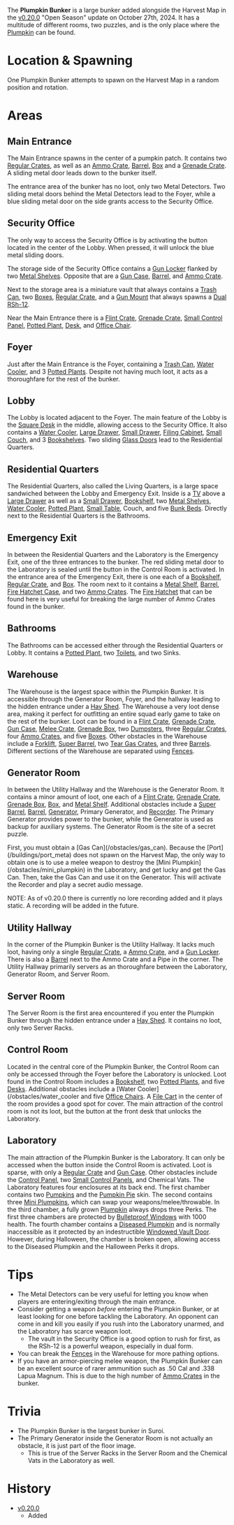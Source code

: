 The **Plumpkin Bunker** is a large bunker added alongside the Harvest Map in the [v0.20.0](https://github.com/HasangerGames/suroi/releases/tag/v0.20.0) "Open Season" update on October 27th, 2024. It has a multitude of different rooms, two puzzles, and is the only place where the [Plumpkin](/obstacles/plumpkin) can be found.

# Location & Spawning
One Plumpkin Bunker attempts to spawn on the Harvest Map in a random position and rotation.

# Areas
## Main Entrance
The Main Entrance spawns in the center of a pumpkin patch. It contains two [Regular Crates](/obstacles/regular_crate), as well as an [Ammo Crate](/obstacles/ammo_crate), [Barrel](/obstacles/barrel), [Box](/obstacles/box) and a [Grenade Crate](/obstacles/grenade_crate). A sliding metal door leads down to the bunker itself.

The entrance area of the bunker has no loot, only two Metal Detectors. Two sliding metal doors behind the Metal Detectors lead to the Foyer, while a blue sliding metal door on the side grants access to the Security Office. 

## Security Office
The only way to access the Security Office is by activating the button located in the center of the Lobby. When pressed, it will unlock the blue metal sliding doors. 

The storage side of the Security Office contains a [Gun Locker](/obstacles/gun_locker) flanked by two [Metal Shelves](/obstacles/metal_shelf). Opposite that are a [Gun Case](/obstacles/gun_case), [Barrel](/obstacles/barrel), and [Ammo Crate](/obstacles/ammo_crate).

Next to the storage area is a miniature vault that always contains a [Trash Can](/obstacles/trash_can), two [Boxes](/obstacles/box), [Regular Crate](/obstacles/regular_crate), and a [Gun Mount](/obstacles/gun_mount) that always spawns a [Dual RSh-12](/weapons/guns/rsh12).

Near the Main Entrance there is a [Flint Crate](/obstacles/flint_crate), [Grenade Crate](/obstacles/grenade_crate), [Small Control Panel](/obstacles/small_control_panel), [Potted Plant](/obstacles/potted_plant), [Desk](/obstacles/hq_desk_right), and [Office Chair](/obstacles/grey_office_chair).

## Foyer
Just after the Main Entrance is the Foyer, containing a [Trash Can](/obstacles/trash_can), [Water Cooler](/obstacles/water_cooler), and 3 [Potted Plants](/obstacles/potted_plant). Despite not having much loot, it acts as a thoroughfare for the rest of the bunker.

## Lobby
The Lobby is located adjacent to the Foyer. The main feature of the Lobby is the [Square Desk](/obstacles/square_desk) in the middle, allowing access to the Security Office. It also contains a [Water Cooler](/obstacles/water_cooler), [Large Drawer](/obstacles/large_drawer), [Small Drawer](/obstacles/small_drawer), [Filing Cabinet](/obstacles/filing_cabinet), [Small Couch](/obstacles/white_small_couch), and 3 [Bookshelves](/obstacles/bookshelf). Two sliding [Glass Doors](/obstacles/glass_door) lead to the Residential Quarters.

## Residential Quarters
The Residential Quarters, also called the Living Quarters, is a large space sandwiched between the Lobby and Emergency Exit. Inside is a [TV](/obstacles/tv) above a [Large Drawer](/obstacles/large_drawer) as well as a [Small Drawer](/obstacles/small_drawer), [Bookshelf](/obstacles/bookshelf), two [Metal Shelves](/obstacles/metal_shelf), [Water Cooler](/obstacles/water_cooler), [Potted Plant](/obstacles/potted_plant), [Small Table](/obstacles/small_table), Couch, and five [Bunk Beds](/obstacles/bunk_bed). Directly next to the Residential Quarters is the Bathrooms.

## Emergency Exit
In between the Residential Quarters and the Laboratory is the Emergency Exit, one of the three entrances to the bunker. The red sliding metal door to the Laboratory is sealed until the button in the Control Room is activated. In the entrance area of the Emergency Exit, there is one each of a [Bookshelf](/obstacles/bookshelf), [Regular Crate](/obstacles/regular_crate), and [Box](/obstacles/box). The room next to it contains a [Metal Shelf](/obstacles/metal_shelf), [Barrel](/obstacles/barrel), [Fire Hatchet Case](/obstacles/fire_hatchet_case), and two [Ammo Crates](/obstacles/ammo_crate). The [Fire Hatchet](/weapons/melee/fire_hatchet) that can be found here is very useful for breaking the large number of Ammo Crates found in the bunker.

## Bathrooms
The Bathrooms can be accessed either through the Residential Quarters or Lobby. It contains a [Potted Plant](/obstacles/potted_plant), two [Toilets](/obstacles/toilet), and two Sinks.

## Warehouse
The Warehouse is the largest space within the Plumpkin Bunker. It is accessible through the Generator Room, Foyer, and the hallway leading to the hidden entrance under a [Hay Shed](/buildings/hay_shed). The Warehouse a very loot dense area, making it perfect for outfitting an entire squad early game to take on the rest of the bunker. Loot can be found in a [Flint Crate](/obstacles/flint_crate), [Grenade Crate](/obstacles/grenade_crate), [Gun Case](/obstacles/gun_case), [Melee Crate](/obstacles/melee_crate), [Grenade Box](/obstacles/grenade_box), two [Dumpsters](/obstacles/dumpster), three [Regular Crates](/obstacles/regular_crate), four [Ammo Crates](/obstacles/ammo_crate), and five [Boxes](/obstacles/box). Other obstacles in the Warehouse include a [Forklift](/obstacles/forklift), [Super Barrel](/obstacles/super_barrel), two [Tear Gas Crates](/obstacles/tear_gas_crate), and three [Barrels](/obstacles/barrel). Different sections of the Warehouse are separated using [Fences](/obstacles/fence).

## Generator Room
In between the Utility Hallway and the Warehouse is the Generator Room. It contains a minor amount of loot, one each of a [Flint Crate](/obstacles/flint_crate), [Grenade Crate](/obstacles/grenade_crate), [Grenade Box](/obstacles/grenade_box), [Box](/obstacles/box), and [Metal Shelf](/obstacles/metal_shelf). Additional obstacles include a [Super Barrel](/obstacles/super_barrel), [Barrel](/obstacles/barrel), [Generator](/obstacles/generator), Primary Generator, and [Recorder](/obstacles/recorder). The Primary Generator provides power to the bunker, while the Generator is used as backup for auxiliary systems. The Generator Room is the site of a secret puzzle.

<Spoiler spoiler="Generator Room Puzzle Solution">
First, you must obtain a [Gas Can](/obstacles/gas_can). Because the [Port](/buildings/port_meta) does not spawn on the Harvest Map, the only way to obtain one is to use a melee weapon to destroy the [Mini Plumpkin](/obstacles/mini_plumpkin) in the Laboratory, and get lucky and get the Gas Can. Then, take the Gas Can and use it on the Generator. This will activate the Recorder and play a secret audio message.

NOTE: As of v0.20.0 there is currently no lore recording added and it plays static. A recording will be added in the future.
</Spoiler>

## Utility Hallway
In the corner of the Plumpkin Bunker is the Utility Hallway. It lacks much loot, having only a single [Regular Crate](/obstacles/regular_crate), a [Ammo Crate](/obstacles/ammo_crate), and a [Gun Locker](/obstacles/gun_locker). There is also a [Barrel](/obstacles/barrel) next to the Ammo Crate and a Pipe in the corner. The Utility Hallway primarily servers as an thoroughfare between the Laboratory, Generator Room, and Server Room.

## Server Room
The Server Room is the first area encountered if you enter the Plumpkin Bunker through the hidden entrance under a [Hay Shed](/buildings/hay_shed). It contains no loot, only two Server Racks.

## Control Room
Located in the central core of the Plumpkin Bunker, the Control Room can only be accessed through the Foyer before the Laboratory is unlocked. Loot found in the Control Room includes a [Bookshelf](/obstacles/bookshelf), two [Potted Plants](/obstacles/potted_plant), and five [Desks](/obstacles/hq_desk_right). Additional obstacles include a [Water Cooler](/obstacles/water_cooler and five [Office Chairs](/obstacles/grey_office_chair). A [File Cart](/obstacles/file_cart) in the center of the room provides a good spot for cover. The main attraction of the control room is not its loot, but the button at the front desk that unlocks the Laboratory.

## Laboratory
The main attraction of the Plumpkin Bunker is the Laboratory. It can only be accessed when the button inside the Control Room is activated. Loot is sparse, with only a [Regular Crate](/obstacles/regular_crate) and [Gun Case](/obstacles/gun_case). Other obstacles include the [Control Panel](obstacles/control_panel2), two [Small Control Panels](/obstacles/small_control_panel), and Chemical Vats. The Laboratory features four enclosures at its back end. The first chamber contains two [Pumpkins](/obstacles/pumpkin) and the [Pumpkin Pie](/skins) skin. The second contains three [Mini Plumpkins](/obstacles/mini_plumpkin), which can swap your weapons/melee/throwable. In the third chamber, a fully grown [Plumpkin](/obstacles/plumpkin) always drops three Perks. The first three chambers are protected by [Bulletproof Windows](/obstacles/bulletproof_window) with 1000 health. The fourth chamber contains a [Diseased Plumpkin](/obstacles/diseased_plumpkin) and is normally inaccessible as it protected by an indestructible [Windowed Vault Door](/obstacles/windowed_vault_door). However, during Halloween, the chamber is broken open, allowing access to the Diseased Plumpkin and the Halloween Perks it drops.

# Tips
- The Metal Detectors can be very useful for letting you know when players are entering/exiting through the main entrance.
- Consider getting a weapon *before* entering the Plumpkin Bunker, or at least looking for one before tackling the Laboratory. An opponent can come in and kill you easily if you rush into the Laboratory unarmed, and the Laboratory has scarce weapon loot.
  - The vault in the Security Office is a good option to rush for first, as the RSh-12 is a powerful weapon, especially in dual form.
- You can break the [Fences](/obstacles/fence) in the Warehouse for more pathing options.
- If you have an armor-piercing melee weapon, the Plumpkin Bunker can be an excellent source of rarer ammunition such as .50 Cal and .338 Lapua Magnum. This is due to the high number of [Ammo Crates](/obstacles/ammo_crate) in the bunker.

# Trivia
- The Plumpkin Bunker is the largest bunker in Suroi.
- The Primary Generator inside the Generator Room is not actually an obstacle, it is just part of the floor image.
  - This is true of the Server Racks in the Server Room and the Chemical Vats in the Laboratory as well.

# History
- [v0.20.0](https://github.com/HasangerGames/suroi/releases/tag/v0.20.0)
  - Added